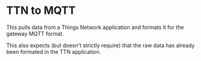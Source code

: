 TTN to MQTT
===========

This pulls data from a Things Network application and formats it for
the gateway MQTT format.

This also expects (but doesn't strictly require) that the raw data has already
been formated in the TTN application.

